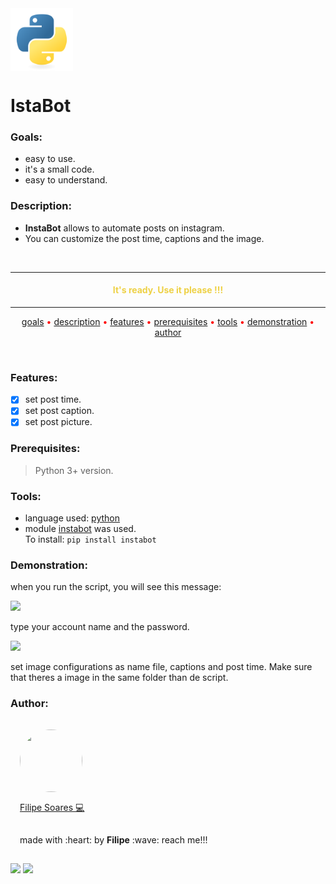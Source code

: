<img align="center" src="https://raw.githubusercontent.com/devicons/devicon/master/icons/python/python-original.svg" width="100" height="100" />

# IstaBot

### Goals:
- easy to use.
- it's a small code.
- easy to understand.

### Description:
- **InstaBot** allows to automate posts on instagram.
- You can customize the post time, captions and the image.

</br>

***

<h4 align="center", style='color:#eed145'> 
	<strong>It's ready. Use it please !!!</strong>
</h4>

***

<p align="center", style='color:#f00'>
 <a href="#goals">goals</a> •
 <a href="#description">description</a> •
 <a href="#features">features</a> •
 <a href="#prerequisites">prerequisites</a> •
 <a href="#tools">tools</a> •
 <a href="#demonstration">demonstration</a> •
 <a href="#author">author</a>
</p></br>

### Features:

- [x] set post time.
- [x] set post caption.
- [x] set post picture.

### Prerequisites:
> Python 3+ version.

### Tools:

* language used: [python](https://www.python.org/)
* module [instabot](https://github.com/ohld/igbot) was used.</br>
	To install: `pip install instabot`
  
### Demonstration:
when you run the script, you will see this message:

![](https://user-images.githubusercontent.com/78698099/125864790-8ed00759-a05e-4c47-939f-d9d46cf9d0fe.png)

type your account name and the password.

![](https://user-images.githubusercontent.com/78698099/125864922-86d16b61-8390-4b3b-9ad9-8df5dac4c8d7.png)

set image configurations as name file, captions and post time. Make sure that theres a image in the same folder than de script.

### **Author:**
<img width='100' height='100' style="border-radius:50%; padding:15px" src="https://avatars.githubusercontent.com/u/78698099?v=4" /></br>
<a href="https://github.com/lipe14-ops" style='padding: 15px' title="Rocketseat">Filipe Soares :computer:</a>
<p style='padding: 15px'>made with :heart: by <strong>Filipe</strong> :wave: reach me!!!</p>


[![](https://img.shields.io/badge/Gmail-D14836?style=for-the-badge&logo=gmail&logoColor=white)](fn697169@gmail.com)
[![](https://img.shields.io/badge/Instagram-E4405F?style=for-the-badge&logo=instagram&logoColor=white)](https://www.instagram.com/filipe_1408/)
